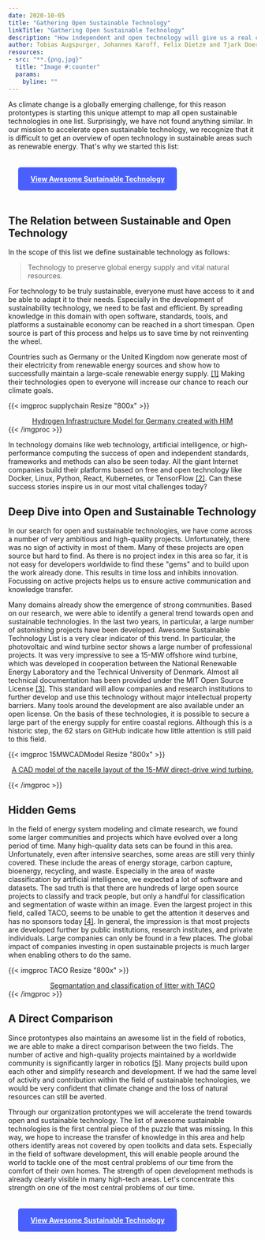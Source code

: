 ```yaml
---
date: 2020-10-05
title: "Gathering Open Sustainable Technology"
linkTitle: "Gathering Open Sustainable Technology"
description: "How independent and open technology will give us a real chance to reach climate targets"
author: Tobias Augspurger, Johannes Karoff, Felix Dietze and Tjark Doering ([@protontypes](https://twitter.com/protontypes))
resources:
- src: "**.{png,jpg}"
  title: "Image #:counter"  
  params:
    byline: ""
---
```


As climate change is a globally emerging challenge, for this reason protontypes is starting this unique attempt to map all open sustainable technologies in one list. Surprisingly, we have not found anything similar. In our mission to accelerate open sustainable technology, we recognize that it is difficult to get an overview of open technology in sustainable areas such as renewable energy. That's why we started this list:

<a href="https://github.com/protontypes/awesome-sustainable-technology" style="display:inline-block; background: #495FFE; color: white; font-weight: bold; padding: 15px 25px; margin: 20px; border-radius: 5px;"> View Awesome Sustainable Technology </a>

## The Relation between Sustainable and Open Technology

In the scope of this list we define sustainable technology as follows:

> Technology to preserve global energy supply and vital natural resources. 

For technology to be truly sustainable, everyone must have access to it and be able to adapt it to their needs. Especially in the development of sustainability technology, we need to be fast and efficient. By spreading knowledge in this domain with open software, standards, tools, and platforms a sustainable economy can be reached in a short timespan. Open source is part of this process and helps us to save time by not reinventing the wheel.

Countries such as Germany or the United Kingdom now generate most of their electricity from renewable energy sources and show how to successfully maintain a large-scale renewable energy supply. [[1]](https://www.rechargenews.com/transition/germany-s-renewable-power-share-surges-to-56-amid-covid-19-impact/2-1-837212)
Making their technologies open to everyone will increase our chance to reach our climate goals.



{{< imgproc supplychain Resize "800x" >}}

<div style="text-align: center; display: flex; align-items: center; flex-direction: column">
<a href="https://github.com/FZJ-IEK3-VSA/HIM">Hydrogen Infrastructure Model for Germany created with HIM</a>
</div>
{{< /imgproc >}}

In technology domains like web technology, artificial intelligence, or high-performance computing the success of open and independent standards, frameworks and methods can also be seen today. All the giant Internet companies build their platforms based on free and open technology like Docker, Linux, Python, React, Kubernetes, or TensorFlow [[2]](https://protontypes.eu/about_free_innovation/). Can these success stories inspire us in our most vital challenges today?


## Deep Dive into Open and Sustainable Technology

In our search for open and sustainable technologies, we have come across a number of very ambitious and high-quality projects. Unfortunately, there was no sign of activity in most of them. Many of these projects are open source but hard to find. As there is no project index in this area so far, it is not easy for developers worldwide to find these "gems" and to build upon the work already done. This results in time loss and inhibits innovation. Focussing on active projects helps us to ensure active communication and knowledge transfer.

Many domains already show the emergence of strong communities. Based on our research, we were able to identify a general trend towards open and sustainable technologies. In the last two years, in particular, a large number of astonishing projects have been developed. Awesome Sustainable Technology List is a very clear indicator of this trend. In particular, the photovoltaic and wind turbine sector shows a large number of professional projects. It was very impressive to see a 15-MW offshore wind turbine, which was developed in cooperation between the National Renewable Energy Laboratory and the Technical University of Denmark. Almost all technical documentation has been provided under the MIT Open Source License [[3]](https://github.com/IEAWindTask37/IEA-15-240-RWT). This standard will allow companies and research institutions to further develop and use this technology without major intellectual property barriers. Many tools around the development are also available under an open license. On the basis of these technologies, it is possible to secure a large part of the energy supply for entire coastal regions. Although this is a historic step, the 62 stars on GitHub indicate how little attention is still paid to this field. 

{{< imgproc 15MWCADModel Resize "800x" >}}

<div style="text-align: center; display: flex; align-items: center; flex-direction: column">
<a href="https://github.com/IEAWindTask37/IEA-15-240-RWT"> 
A CAD model of the nacelle layout of the 15-MW direct-drive wind turbine. 
</a>
</div>


{{< /imgproc >}}


## Hidden Gems 

In the field of energy system modeling and climate research, we found some larger communities and projects which have evolved over a long period of time. Many high-quality data sets can be found in this area. Unfortunately, even after intensive searches, some areas are still very thinly covered.  These include the areas of energy storage, carbon capture, bioenergy, recycling, and waste. Especially in the area of waste classification by artificial intelligence, we expected a lot of software and datasets. The sad truth is that there are hundreds of large open source projects to classify and track people, but only a handful for classification and segmentation of waste within an image.  Even the largest project in this field, called TACO, seems to be unable to get the attention it deserves and has no sponsors today [[4]](http://tacodataset.org/).
In general, the impression is that most projects are developed further by public institutions, research institutes, and private individuals. Large companies can only be found in a few places. The global impact of companies investing in open sustainable projects is much larger when enabling others to do the same. 


{{< imgproc TACO Resize "800x" >}}
<div style="text-align: center; display: flex; align-items: center; flex-direction: column">
<a align="center" href="https://github.com/pedropro/TACO">Segmantation and classification of litter with TACO</a>
</div>
{{< /imgproc >}}


## A Direct Comparison 

Since protontypes also maintains an awesome list in the field of robotics, we are able to make a direct comparison between the two fields. The number of active and high-quality projects maintained by a worldwide community is significantly larger in robotics [[5]](https://github.com/protontypes/awesome-robotic-tooling). Many projects build upon each other and simplify research and development. If we had the same level of activity and contribution within the field of sustainable technologies, we would be very confident that climate change and the loss of natural resources can still be averted. 

Through our organization protontypes we will accelerate the trend towards open and sustainable technology. The list of awesome sustainable technologies is the first central piece of the puzzle that was missing. In this way, we hope to increase the transfer of knowledge in this area and help others identify areas not covered by open toolkits and data sets.  Especially in the field of software development, this will enable people around the world to tackle one of the most central problems of our time from the comfort of their own homes. The strength of open development methods is already clearly visible in many high-tech areas. Let's concentrate this strength on one of the most central problems of our time.  

<a href="https://github.com/protontypes/awesome-sustainable-technology" style="display:inline-block; background: #495FFE; color: white; font-weight: bold; padding: 15px 25px; margin: 20px; border-radius: 5px;"> View Awesome Sustainable Technology </a>
